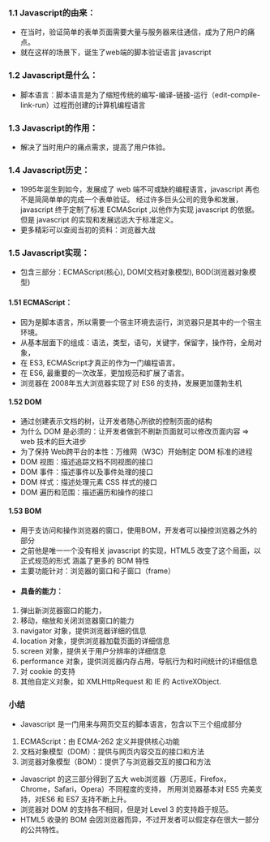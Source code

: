 ### 1.1 Javascript的由来：
- 在当时，验证简单的表单页面需要大量与服务器来往通信，成为了用户的痛点。
- 就在这样的场景下，诞生了web端的脚本验证语言 javascript

### 1.2 Javascript是什么：
- 脚本语言：脚本语言是为了缩短传统的编写-编译-链接-运行（edit-compile-link-run）过程而创建的计算机编程语言

### 1.3 Javascript的作用：
- 解决了当时用户的痛点需求，提高了用户体验。

### 1.4 Javascript历史：
- 1995年诞生到如今，发展成了 web 端不可或缺的编程语言，javascript 再也不是简简单单的完成一个表单验证。
经过许多巨头公司的竞争和发展，javascript 终于定制了标准 ECMAScript ,以他作为实现 javascript 的依据。但是 javascript 的实现和发展远远大于标准定义。
- 更多精彩可以查阅当初的资料：浏览器大战

### 1.5 Javascript实现：
- 包含三部分：ECMAScript(核心), DOM(文档对象模型), BOD(浏览器对象模型)

#### 1.51 ECMAScript：
- 因为是脚本语言，所以需要一个宿主环境去运行，浏览器只是其中的一个宿主环境。
- 从基本层面下的组成：语法，类型，语句，关键字，保留字，操作符，全局对象，
- 在 ES3, ECMAScript才真正的作为一门编程语言。
- 在 ES6, 最重要的一次改革，更加规范和扩展了语言。
- 浏览器在 2008年五大浏览器实现了对 ES6 的支持，发展更加蓬勃生机

#### 1.52 DOM
- 通过创建表示文档的树，让开发者随心所欲的控制页面的结构
- 为什么 DOM 是必须的：让开发者做到不刷新页面就可以修改页面内容 => web 技术的巨大进步
- 为了保持 Web跨平台的本性：万维网（W3C）开始制定 DOM 标准的进程
- DOM 视图：描述追踪文档不同视图的接口
- DOM 事件：描述事件以及事件处理的接口
- DOM 样式：描述处理元素 CSS 样式的接口
- DOM 遍历和范围：描述遍历和操作的接口

#### 1.53 BOM
- 用于支访问和操作浏览器的窗口，使用BOM，开发者可以操控浏览器之外的部分
- 之前他是唯一一个没有相关 javascript 的实现，HTML5 改变了这个局面，以正式规范的形式 涵盖了更多的 BOM 特性
- 主要功能针对：浏览器的窗口和子窗口（frame）
- #### 具备的能力：
1. 弹出新浏览器窗口的能力，
2. 移动，缩放和关闭浏览器窗口的能力
3. navigator 对象，提供浏览器详细的信息
4. location 对象，提供浏览器加载页面的详细信息
5. screen 对象，提供关于用户分辨率的详细信息
6. performance 对象，提供浏览器内存占用，导航行为和时间统计的详细信息
7. 对 cookie 的支持
8. 其他自定义对象，如 XMLHttpRequest 和 IE 的 ActiveXObject.

### 小结
- Javascript 是一门用来与网页交互的脚本语言，包含以下三个组成部分
1. ECMAScript：由 ECMA-262 定义并提供核心功能
2. 文档对象模型（DOM）：提供与网页内容交互的接口和方法
3. 浏览器对象模型（BOM）：提供了与浏览器交互的接口和方法
- Javascript 的这三部分得到了五大 web浏览器（万恶IE，Firefox，Chrome，Safari，Opera）不同程度的支持，
所用浏览器基本对 ES5 完美支持，对ES6 和 ES7 支持不断上升。
- 浏览器对 DOM 的支持各不相同，但是对 Level 3 的支持趋于规范。
- HTML5 收录的 BOM 会因浏览器而异，不过开发者可以假定存在很大一部分的公共特性。